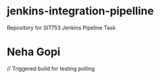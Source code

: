 # jenkins-integration-pipelline
Repository for SIT753 Jenkins Pipeline Task
# Neha Gopi
// Triggered build for testing polling
